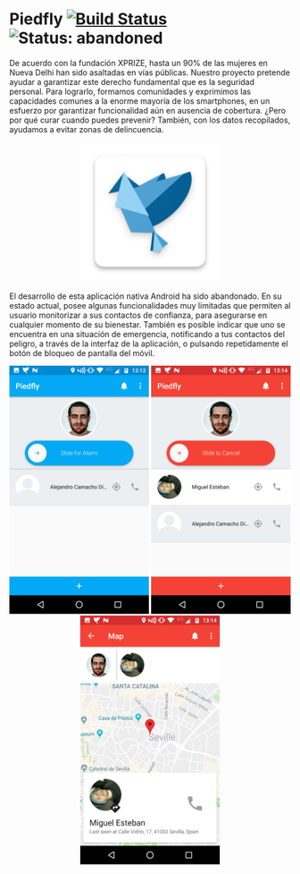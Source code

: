 # Piedfly [![Build Status](https://travis-ci.com/Eddydpyl/Piedfly.svg?token=Fpth26ybpqjsTJdNeqmb&branch=master)](https://travis-ci.com/Eddydpyl/Piedfly) ![Status: abandoned](https://img.shields.io/badge/status-abandoned-red.svg)
De acuerdo con la fundación XPRIZE, hasta un 90% de las mujeres en Nueva Delhi han sido asaltadas en vías públicas. Nuestro proyecto pretende ayudar a garantizar este derecho fundamental que es la seguridad personal. Para lograrlo, formamos comunidades y exprimimos las capacidades comunes a la enorme mayoría de los smartphones, en un esfuerzo por garantizar funcionalidad aún en ausencia de cobertura. ¿Pero por qué curar cuando puedes prevenir? También, con los datos recopilados, ayudamos a evitar zonas de delincuencia.

<p align="center"><img src="/app/src/main/ic_launcher-web.png" alt="Logo" width="250"/></p>

El desarrollo de esta aplicación nativa Android ha sido abandonado. En su estado actual, posee algunas funcionalidades muy limitadas que permiten al usuario monitorizar a sus contactos de confianza, para asegurarse en cualquier momento de su bienestar. También es posible indicar que uno se encuentra en una situación de emergencia, notificando a tus contactos del peligro, a través de la interfaz de la aplicación, o pulsando repetidamente el botón de bloqueo de pantalla del móvil.

<p align="center">
  <img src="/app/src/main/res/Screenshot_20180818-131256.png" alt="screenshot-1" width="250"/>
  <img src="/app/src/main/res/Screenshot_20180818-131417.png" alt="screenshot-2" width="250"/>
  <img src="/app/src/main/res/Screenshot_20180818-131425.png" alt="screenshot-3" width="250"/>
</p>
